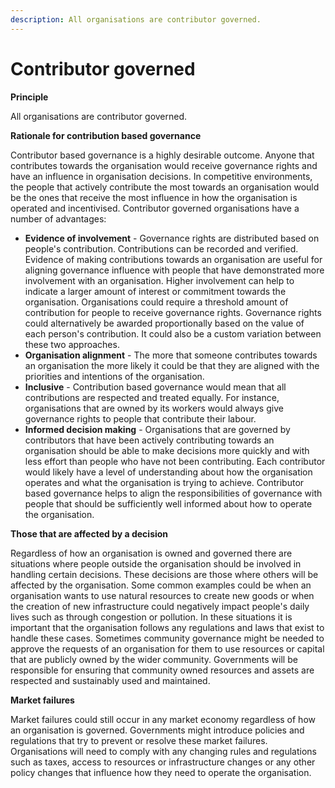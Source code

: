 ```yaml
---
description: All organisations are contributor governed.
---
```


# Contributor governed

**Principle**

All organisations are contributor governed.



**Rationale for contribution based governance**

Contributor based governance is a highly desirable outcome. Anyone that contributes towards the organisation would receive governance rights and have an influence in organisation decisions. In competitive environments, the people that actively contribute the most towards an organisation would be the ones that receive the most influence in how the organisation is operated and incentivised. Contributor governed organisations have a number of advantages:

* **Evidence of involvement** - Governance rights are distributed based on people's contribution. Contributions can be recorded and verified. Evidence of making contributions towards an organisation are useful for aligning governance influence with people that have demonstrated more involvement with an organisation. Higher involvement can help to indicate a larger amount of interest or commitment towards the organisation. Organisations could require a threshold amount of contribution for people to receive governance rights. Governance rights could alternatively be awarded proportionally based on the value of each person's contribution. It could also be a custom variation between these two approaches.
* **Organisation alignment** - The more that someone contributes towards an organisation the more likely it could be that they are aligned with the priorities and intentions of the organisation.
* **Inclusive** - Contribution based governance would mean that all contributions are respected and treated equally. For instance, organisations that are owned by its workers would always give governance rights to people that contribute their labour.
* **Informed decision making** - Organisations that are governed by contributors that have been actively contributing towards an organisation should be able to make decisions more quickly and with less effort than people who have not been contributing. Each contributor would likely have a level of understanding about how the organisation operates and what the organisation is trying to achieve. Contributor based governance helps to align the responsibilities of governance with people that should be sufficiently well informed about how to operate the organisation.



**Those that are affected by a decision**

Regardless of how an organisation is owned and governed there are situations where people outside the organisation should be involved in handling certain decisions. These decisions are those where others will be affected by the organisation. Some common examples could be when an organisation wants to use natural resources to create new goods or when the creation of new infrastructure could negatively impact people's daily lives such as through congestion or pollution. In these situations it is important that the organisation follows any regulations and laws that exist to handle these cases. Sometimes community governance might be needed to approve the requests of an organisation for them to use resources or capital that are publicly owned by the wider community. Governments will be responsible for ensuring that community owned resources and assets are respected and sustainably used and maintained.



**Market failures**

Market failures could still occur in any market economy regardless of how an organisation is governed. Governments might introduce policies and regulations that try to prevent or resolve these market failures. Organisations will need to comply with any changing rules and regulations such as taxes, access to resources or infrastructure changes or any other policy changes that influence how they need to operate the organisation.
